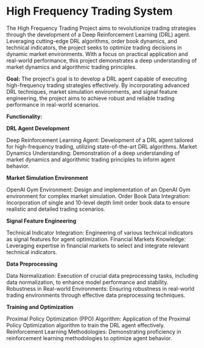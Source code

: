 # High Frequency Trading System

The High Frequency Trading Project aims to revolutionize trading strategies through the development of a Deep Reinforcement Learning (DRL) agent. Leveraging cutting-edge DRL algorithms, order book dynamics, and technical indicators, the project seeks to optimize trading decisions in dynamic market environments. With a focus on practical application and real-world performance, this project demonstrates a deep understanding of market dynamics and algorithmic trading principles.

**Goal:**
The project's goal is to develop a DRL agent capable of executing high-frequency trading strategies effectively. By incorporating advanced DRL techniques, market simulation environments, and signal feature engineering, the project aims to achieve robust and reliable trading performance in real-world scenarios.

**Functionality:**

**DRL Agent Development**

Deep Reinforcement Learning Agent: Development of a DRL agent tailored for high-frequency trading, utilizing state-of-the-art DRL algorithms.
Market Dynamics Understanding: Demonstration of a deep understanding of market dynamics and algorithmic trading principles to inform agent behavior.

**Market Simulation Environment**

OpenAI Gym Environment: Design and implementation of an OpenAI Gym environment for complex market simulation.
Order Book Data Integration: Incorporation of single and 10-level depth limit order book data to ensure realistic and detailed trading scenarios.

**Signal Feature Engineering**

Technical Indicator Integration: Engineering of various technical indicators as signal features for agent optimization.
Financial Markets Knowledge: Leveraging expertise in financial markets to select and integrate relevant technical indicators.

**Data Preprocessing**

Data Normalization: Execution of crucial data preprocessing tasks, including data normalization, to enhance model performance and stability.
Robustness in Real-world Environments: Ensuring robustness in real-world trading environments through effective data preprocessing techniques.

**Training and Optimization**

Proximal Policy Optimization (PPO) Algorithm: Application of the Proximal Policy Optimization algorithm to train the DRL agent effectively.
Reinforcement Learning Methodologies: Demonstrating proficiency in reinforcement learning methodologies to optimize agent behavior.
